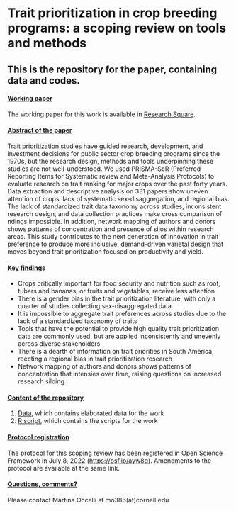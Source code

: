 # Trait prioritization in crop breeding programs: a scoping review on tools and methods
## This is the repository for the paper, containing data and codes. 

#### <ins> Working paper <ins>
The working paper for this work is available in [Research Square](https://assets.researchsquare.com/files/rs-2548847/v1/d6203fae-d0b4-4df5-90b1-35ea5fb5b5c9.pdf?c=1680300131).

#### <ins> Abstract of the paper <ins>

Trait prioritization studies have guided research, development, and investment decisions for public sector crop breeding programs since the 1970s, but the research design, methods and tools underpinning these studies are not well-understood. We used PRISMA-ScR (Preferred Reporting Items for Systematic review and Meta-Analysis Protocols) to evaluate research on trait ranking for major crops over the past forty
years. Data extraction and descriptive analysis on 331 papers show uneven attention of crops, lack of
systematic sex-disaggregation, and regional bias. The lack of standardized trait data taxonomy across
studies, inconsistent research design, and data collection practices make cross comparison of ndings
impossible. In addition, network mapping of authors and donors shows patterns of concentration and
presence of silos within research areas. This study contributes to the next generation of innovation in trait
preference to produce more inclusive, demand-driven varietal design that moves beyond trait prioritization
focused on productivity and yield.

#### <ins> Key findings <ins>

- Crops critically important for food security and nutrition such as root, tubers and bananas, or fruits and vegetables, receive less attention
- There is a gender bias in the trait prioritization literature, with only a quarter of studies collecting sex-disaggregated data
- It is impossible to aggregate trait preferences across studies due to the lack of a standardized taxonomy of traits
- Tools that have the potential to provide high quality trait prioritization data are commonly used, but are applied inconsistently and unevenly across diverse stakeholders
- There is a dearth of information on trait priorities in South America, reecting a regional bias in trait prioritization research
- Network mapping of authors and donors shows patterns of concentration that intensies over time, raising questions on increased research siloing


#### <ins> Content of the repository <ins>
1. [Data](), which contains elaborated data for the work
2. [R script](), which contains the scripts for the work

#### <ins> Protocol registration <ins>
The protocol for this scoping review has been registered in Open Science Framework in July 8, 2022 (https://osf.io/ayw8q).
Amendments to the protocol are available at the same link.

#### <ins> Questions, comments? <ins>
Please contact Martina Occelli at mo386(at)cornell.edu

